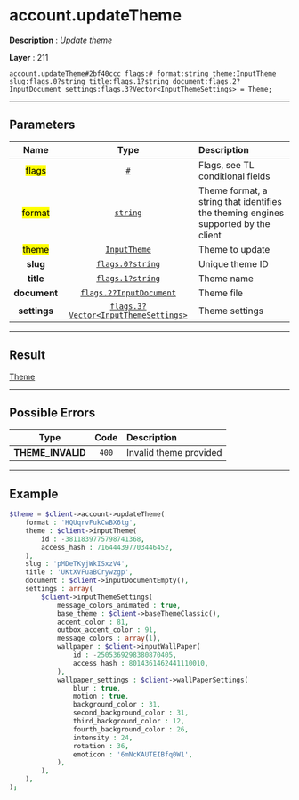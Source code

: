 # account.updateTheme

**Description** : *Update theme*

**Layer** : 211

```tl
account.updateTheme#2bf40ccc flags:# format:string theme:InputTheme slug:flags.0?string title:flags.1?string document:flags.2?InputDocument settings:flags.3?Vector<InputThemeSettings> = Theme;
```

---

## Parameters

| Name | Type | Description |
| :---: | :---: | :--- |
| <mark>flags</mark> | [`#`](type/#) | Flags, see TL conditional fields |
| <mark>format</mark> | [`string`](type/string) | Theme format, a string that identifies the theming engines supported by the client |
| <mark>theme</mark> | [`InputTheme`](type/InputTheme) | Theme to update |
| **slug** | [`flags.0?string`](type/string) | Unique theme ID |
| **title** | [`flags.1?string`](type/string) | Theme name |
| **document** | [`flags.2?InputDocument`](type/InputDocument) | Theme file |
| **settings** | [`flags.3?Vector<InputThemeSettings>`](type/InputThemeSettings) | Theme settings |

---

## Result

[Theme](type/Theme)

---

## Possible Errors

| Type | Code | Description |
| :---: | :---: | :--- |
| **THEME_INVALID** | `400` | Invalid theme provided |

---

## Example

```php
$theme = $client->account->updateTheme(
	format : 'HQUqrvFukCwBX6tg',
	theme : $client->inputTheme(
		id : -3811839775798741368,
		access_hash : 716444397703446452,
	),
	slug : 'pMDeTKyjWkISxzV4',
	title : 'UKtXVFuaBCrywzgp',
	document : $client->inputDocumentEmpty(),
	settings : array(
		$client->inputThemeSettings(
			message_colors_animated : true,
			base_theme : $client->baseThemeClassic(),
			accent_color : 81,
			outbox_accent_color : 91,
			message_colors : array(1),
			wallpaper : $client->inputWallPaper(
				id : -2505369298380870405,
				access_hash : 8014361462441110010,
			),
			wallpaper_settings : $client->wallPaperSettings(
				blur : true,
				motion : true,
				background_color : 31,
				second_background_color : 31,
				third_background_color : 12,
				fourth_background_color : 26,
				intensity : 24,
				rotation : 36,
				emoticon : '6mNcKAUTEIBfq0W1',
			),
		),
	),
);
```